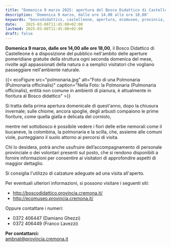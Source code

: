 ```yaml
---
title: "Domenica 9 marzo 2025: apertura del Bosco Didattico di Castelleone"
description: 'Domenica 9 marzo, dalle ore 14,00 alle ore 18,00' 
keywords: "boscodidattico, castelleone, apertura, ecomuseo, provincia, cremona, ambiente"
date:    2025-03-06T11:45:00+02:00
lastmod: 2025-03-06T11:45:00+02:00
draft: false
---
```

**Domenica 9 marzo, dalle ore 14,00 alle ore 18,00**, il Bosco Didattico di Castelleone è a disposizione del pubblico nell'ambito delle aperture pomeridiane gratuite della struttura ogni seconda domenica del mese, rivolte agli appassionati della natura o a semplici visitatori che vogliano passeggiare nell'ambiente naturale.

{{< ecoFigure src="polmonaria.jpg" alt="Foto di una Polmonaria (Pulmonaria officinalis)" caption="Nella Foto: la Polmonaria (Pulmonaria officinalis), entità non comune in ambienti di pianura, è attualmente in fioritura al Bosco didattico" >}}


Si tratta della prima apertura domenicale di quest'anno, dopo la chiusura invernale; sulle chiome, ancora spoglie, degli arbusti compaiono le prime fioriture, come quella gialla e delicata del corniolo, 

mentre nel sottobosco è possibile vedere i fiori delle erbe nemorali come il bucaneve, la colombina, la polmonaria e la scilla, che, assieme alle comuni viole, punteggiano il suolo attorno ai percorsi di visita.

Chi lo desidera, potrà anche usufruire dell’accompagnamento di personale provinciale o dei volontari presenti sul posto, che si rendono disponibili a fornire informazioni per consentire ai visitatori di approfondire aspetti di maggior dettaglio.

Si consiglia l'utilizzo di calzature adeguate ad una visita all'aperto.

Per eventuali ulteriori informazioni, si possono visitare i seguenti siti:

- http://boscodidattico.provincia.cremona.it/
- http://ecomuseo.provincia.cremona.it/

Oppure contattare i numeri: 

- 0372 406447 (Damiano Ghezzi)
- 0372 406449 (Franco Lavezzi)

**Per contattarci:**  
[ambnat@provincia.cremona.it](mailto:ambnat@provincia.cremona.it)

